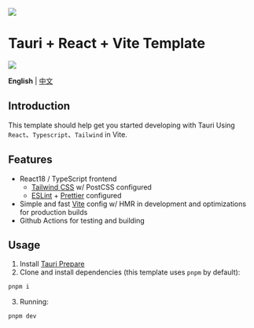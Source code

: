 ![](https://i.imgur.com/waxVImv.png)

<div aligh='center'>
<h1>Tauri + React + Vite Template</h1></div>

![](https://i.imgur.com/waxVImv.png)

**English** | [中文](./README.zh-CN.md)

## Introduction

This template should help get you started developing with Tauri
Using `React`、`Typescript`、`Tailwind` in Vite.

## Features

- React18 / TypeScript frontend
  - [Tailwind CSS](https://tailwindcss.com/) w/ PostCSS configured
  - [ESLint](https://eslint.org/) + [Prettier](https://prettier.io/) configured
- Simple and fast [Vite](https://vitejs.dev/) config w/ HMR in development and optimizations for production builds
- Github Actions for testing and building

## Usage

1. Install [Tauri Prepare](https://tauri.studio/v1/guides/getting-started/prerequisites)
2. Clone and install dependencies (this template uses `pnpm` by default):

```sh
pnpm i
```

3. Running:

```sh
pnpm dev
```
